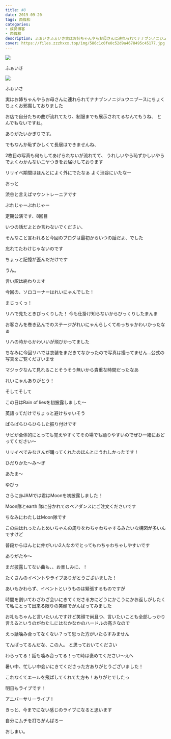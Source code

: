 ```yaml
---
title: #8
date: 2019-09-20
tags: 西條和
categories: 
- 成员博客
- 西條和
description: ふぁいさふぉいさ実はお姉ちゃんやらお母さんに連れられてナナブンノニジュウニブースにちょくちょくお邪魔しておりましたお店で...
cover: https://files.zzzhxxx.top/img/586c1c0fe0c52d9a4678495c45177.jpg 
---
```













![](https://files.zzzhxxx.top/img/586c1c0fe0c52d9a4678495c45177.jpg)




ふぁいさ



![](https://files.zzzhxxx.top/img/586c1c0fe0c52d9a4678495c45177-01.jpg)



ふぉいさ










実はお姉ちゃんやらお母さんに連れられてナナブンノニジュウニブースにちょくちょくお邪魔しておりました









お店で自分たちの曲が流れてたり、制服までも展示されてるなんてもうね、
とんでもないですね。









ありがたいかぎりです。











でもなんか恥ずかしくて長居はできませんね、



2枚目の写真も何もしてあげられないが流れてて、 うれしいやら恥ずかしいやらでよくわかんないニヤつきをお届けしております













リリイベ期間はほんとによく外にでたなぁ
よく渋谷にいたなー

























おっと








渋谷と言えばマウントレーニアです







ぷれじゃーぷれじゃー







定期公演です、8回目

















いつの話だよとか言わないでください、






そんなこと言われると今回のブログは最初からいつの話だよ、でした










忘れてたわけじゃないのです

ちょっと記憶が歪んだだけです










うん。







言い訳は終わります














今回の、ソロコーナーはれいにゃんでした！










まじっくっ！












リハで見たときびっくりした！
今も仕掛け知らないからびっくりしたまんま














お客さんを巻き込んでのステージがれいにゃんらしくてめっちゃかわいかったなぁ












リハの時からかわいいが飛びかってました









ちなみに今回リハでは衣装をまだきてなかったので写真は撮ってません…公式の写真をご覧くださいませ

















マジックなんて見れることそうそう無いから貴重な時間だったなあ





れいにゃんありがとう！











そしてそして





この日はRain of liesを初披露しました〜



英語ってだけでちょっと避けちゃいそう









ぱらぱらひらひらした振り付けです






サビが全体的にとっても覚えやすくてその場でも踊りやすいのでぜひ一緒におどってください〜






リリイベでみなさんが踊ってくれたのほんとにうれしかったです！









ひだりかた〜み〜ぎ

あたま〜


ゆびっ











さらに@JAMでは君はMoonを初披露しました！









Moon隊とearth 隊に分かれてのペアダンスにご注文くださいです










ちなみにわたしはMoon隊です









この曲はれったんとめいちゃんの周りをわちゃわちゃするみたいな構図が多いんですけど




普段からほんとに仲がいい2人なのでとってもわちゃわちゃしやすいです






ありがたや〜













まだ披露してない曲も、、お楽しみに、！











たくさんのイベントやライブありがとうございました！









あいもかわらず、イベントというものは緊張するものですが






時間を割いてわざわざ会いにきてくださる方にどうにかこうにかお返しがしたくて私にとって出来る限りの笑顔でがんばってみました








お礼もちゃんと言いたいんですけど笑顔で尚且つ、言いたいことも全部しっかり言えるというのがわたしにはなかなかのハードルの高さなので








えっ話噛み合ってなくない？って思った方がいたらすみません







てんぱってるんだな、この人。
と思っておいてください








わらってる！話も噛み合ってる！って時は褒めてください〜えへ













暑い中、忙しい中会いにきてくださった方ありがとうございました！






これなくてエールを飛ばしてくれてた方も！ありがとでしたっ
















明日もライブです！









アニバーサリーライブ！











きっと、今までにない感じのライブになると思います










自分にムチを打ちがんばろー
















おしまい。



